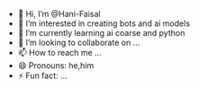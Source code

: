 - 👋 Hi, I’m @Hani-Faisal
- 👀 I’m interested in creating bots and ai models
- 🌱 I’m currently learning ai coarse and python
- 💞️ I’m looking to collaborate on ...
- 📫 How to reach me ...
- 😄 Pronouns: he,him
- ⚡ Fun fact: ...

<!---
Hani-Faisal/Hani-Faisal is a ✨ special ✨ repository because its `README.md` (this file) appears on your GitHub profile.
You can click the Preview link to take a look at your changes.
--->
